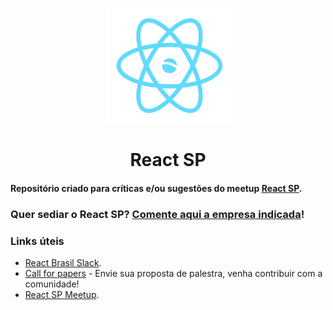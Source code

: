 <p align="center">
  <img src="https://github.com/react-brasil/react-sp/raw/master/logo.jpeg" alt="React SP" title="React SP" width="200"/>
</p>

<h1 align="center">React SP</h1>

#### Repositório criado para críticas e/ou sugestões do meetup [React SP](https://meetup.com/pt-BR/ReactJS-SP).

### Quer sediar o React SP? [Comente aqui a empresa indicada](https://github.com/react-brasil/react-sp/issues/2)!

### Links úteis

- [React Brasil Slack](react-brasil.github.io/react-brasil-slack/).
- [Call for papers](https://www.papercall.io/events/414) - Envie sua proposta de palestra, venha contribuir com a comunidade!
- [React SP Meetup](https://meetup.com/pt-BR/ReactJS-SP).
